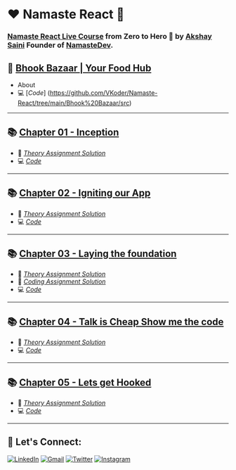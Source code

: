  # ❤️ Namaste React 🙏

### [Namaste React Live Course](https://learn.namastedev.com/courses/namaste-react-live) from Zero to Hero 🚀 by [Akshay Saini](https://www.linkedin.com/in/akshaymarch7/) Founder of [NamasteDev](https://courses.namastedev.com/learn/Namaste-React).

## 🚀 [Bhook Bazaar | Your Food Hub](https://github.com/VKoder/Namaste-React/tree/main/Bhook%20Bazaar)
- About 
- 💻 [_Code_] (https://github.com/VKoder/Namaste-React/tree/main/Bhook%20Bazaar/src)

---

## 📚 [Chapter 01 - Inception](https://github.com/VKoder/Namaste-React/tree/main/Chapter%2001%20-%20Inception) 


- 📖 [_Theory Assignment Solution_](https://github.com/VKoder/Namaste-React/blob/main/Chapter%2001%20-%20Inception/Theory/chap1Theory.md)
- 💻 [_Code_](https://github.com/VKoder/Namaste-React/blob/main/Chapter%2001%20-%20Inception/Coding/App.js)

---

## 📚 [Chapter 02 - Igniting our App](https://github.com/VKoder/Namaste-React/tree/main/Chapter%2002%20-%20Igniting%20our%20App) 


- 📖 [_Theory Assignment Solution_](https://github.com/VKoder/Namaste-React/blob/main/Chapter%2002%20-%20Igniting%20our%20App/Theory/chap2Theory.md)
- 💻 [_Code_](https://github.com/VKoder/Namaste-React/blob/main/Chapter%2002%20-%20Igniting%20our%20App/Coding/App.js)

---

## 📚 [Chapter 03 - Laying the foundation](https://github.com/VKoder/Namaste-React/tree/main/Chapter%2003%20-%20Laying%20the%20Foundation) 


- 📖 [_Theory Assignment Solution_](https://github.com/VKoder/Namaste-React/blob/main/Chapter%2003%20-%20Laying%20the%20Foundation/Theory/chap3Theory.md)
- 📖 [_Coding Assignment Solution_](https://github.com/VKoder/Namaste-React/blob/main/Chapter%2003%20-%20Laying%20the%20Foundation/Coding/Readme.md)
- 💻 [_Code_](https://github.com/VKoder/Namaste-React/blob/main/Chapter%2003%20-%20Laying%20the%20Foundation/Coding/Assignment1.js)

---
## 📚 [Chapter 04 - Talk is Cheap Show me the code](https://github.com/VKoder/Namaste-React/tree/main/Chapter%2004%20-%20Talk%20is%20Cheap%20Show%20me%20the%20code) 


- 📖 [_Theory Assignment Solution_](https://github.com/VKoder/Namaste-React/blob/main/Chapter%2004%20-%20Talk%20is%20Cheap%20Show%20me%20the%20code/Theory/chap4Theory.md)
- 💻 [_Code_](https://github.com/VKoder/Namaste-React/tree/main/Chapter%2004%20-%20Talk%20is%20Cheap%20Show%20me%20the%20code/Coding)

---
## 📚 [Chapter 05 - Lets get Hooked](https://github.com/VKoder/Namaste-React/tree/main/Chapter%2005%20-%20Lets%20get%20Hooked) 


- 📖 [_Theory Assignment Solution_](https://github.com/VKoder/Namaste-React/blob/main/Chapter%2005%20-%20Lets%20get%20Hooked/Theory/chap5Theory.md)
- 💻 [_Code_](https://github.com/VKoder/Namaste-React/tree/main/Chapter%2005%20-%20Lets%20get%20Hooked/Coding)

---

## 🔰 Let's Connect:

[![LinkedIn](https://img.shields.io/badge/LinkedIn-0077B5?style=for-the-badge&logo=linkedin&logoColor=white)](https://www.linkedin.com/in/vivek-khule-237682250/)
[![Gmail](https://img.shields.io/badge/Gmail-D14836?style=for-the-badge&logo=gmail&logoColor=white)](mailto:vivekkhule204@gmail.com)
[![Twitter](https://img.shields.io/badge/Twitter-1DA1F2?style=for-the-badge&logo=twitter&logoColor=white)](https://twitter.com/VivekKhule)
[![Instagram](https://img.shields.io/badge/Instagram-5865F2?style=for-the-badge&logo=instagram&logoColor=white)](https://instagram.com/_vivekkhule)
